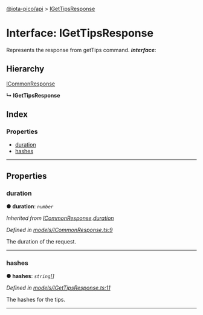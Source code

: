 [@iota-pico/api](../README.md) > [IGetTipsResponse](../interfaces/igettipsresponse.md)

# Interface: IGetTipsResponse

Represents the response from getTips command.
*__interface__*: 

## Hierarchy

 [ICommonResponse](icommonresponse.md)

**↳ IGetTipsResponse**

## Index

### Properties

* [duration](igettipsresponse.md#duration)
* [hashes](igettipsresponse.md#hashes)

---

## Properties

<a id="duration"></a>

###  duration

**●  duration**:  *`number`* 

*Inherited from [ICommonResponse](icommonresponse.md).[duration](icommonresponse.md#duration)*

*Defined in [models/ICommonResponse.ts:9](https://github.com/iota-pico/api/blob/98be397/src/models/ICommonResponse.ts#L9)*

The duration of the request.

___

<a id="hashes"></a>

###  hashes

**●  hashes**:  *`string`[]* 

*Defined in [models/IGetTipsResponse.ts:11](https://github.com/iota-pico/api/blob/98be397/src/models/IGetTipsResponse.ts#L11)*

The hashes for the tips.

___

